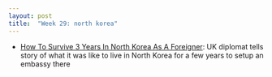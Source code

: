 ```yaml
---
layout: post
title:  "Week 29: north korea"
---
```


* [How To Survive 3 Years In North Korea As A Foreigner](https://mydiplomaticlife.com/how-to-survive-3-years-in-north-korea-as-a-foreigner/): UK diplomat tells story of what it was like to live in North Korea for a few years to setup an embassy there
